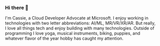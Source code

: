 ### Hi there 👋

I'm Cassie, a Cloud Developer Advocate at Microsoft. I enjoy working in technologies with two letter abbreviations: AI/ML, MR/VR/XR/AR. But really, I love all things tech and enjoy building with many technologies. Outside of programming I love yoga, musical instruments, biking, puppies, and whatever flavor of the year hobby has caught my attention.
<!--
**cassieview/cassieview** is a ✨ _special_ ✨ repository because its `README.md` (this file) appears on your GitHub profile.
